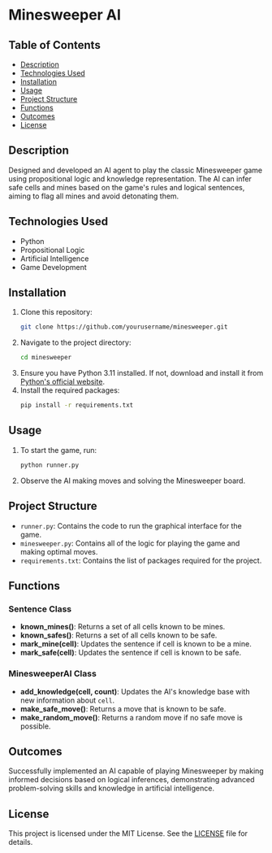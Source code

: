 # Minesweeper AI

## Table of Contents
- [Description](#description)
- [Technologies Used](#technologies-used)
- [Installation](#installation)
- [Usage](#usage)
- [Project Structure](#project-structure)
- [Functions](#functions)
- [Outcomes](#outcomes)
- [License](#license)

## Description
Designed and developed an AI agent to play the classic Minesweeper game using propositional logic and knowledge representation. The AI can infer safe cells and mines based on the game's rules and logical sentences, aiming to flag all mines and avoid detonating them.

## Technologies Used
- Python
- Propositional Logic
- Artificial Intelligence
- Game Development

## Installation
1. Clone this repository:
    ```bash
    git clone https://github.com/yourusername/minesweeper.git
    ```
2. Navigate to the project directory:
    ```sh
    cd minesweeper
    ```
3. Ensure you have Python 3.11 installed. If not, download and install it from [Python's official website](https://www.python.org/downloads/).
4. Install the required packages:
    ```sh
    pip install -r requirements.txt
    ```

## Usage
1. To start the game, run:
    ```sh
    python runner.py
    ```
2. Observe the AI making moves and solving the Minesweeper board.

## Project Structure
- `runner.py`: Contains the code to run the graphical interface for the game.
- `minesweeper.py`: Contains all of the logic for playing the game and making optimal moves.
- `requirements.txt`: Contains the list of packages required for the project.

## Functions

### Sentence Class
- **known_mines()**: Returns a set of all cells known to be mines.
- **known_safes()**: Returns a set of all cells known to be safe.
- **mark_mine(cell)**: Updates the sentence if cell is known to be a mine.
- **mark_safe(cell)**: Updates the sentence if cell is known to be safe.

### MinesweeperAI Class
- **add_knowledge(cell, count)**: Updates the AI's knowledge base with new information about `cell`.
- **make_safe_move()**: Returns a move that is known to be safe.
- **make_random_move()**: Returns a random move if no safe move is possible.

## Outcomes
Successfully implemented an AI capable of playing Minesweeper by making informed decisions based on logical inferences, demonstrating advanced problem-solving skills and knowledge in artificial intelligence.

## License
This project is licensed under the MIT License. See the [LICENSE](LICENSE) file for details.
